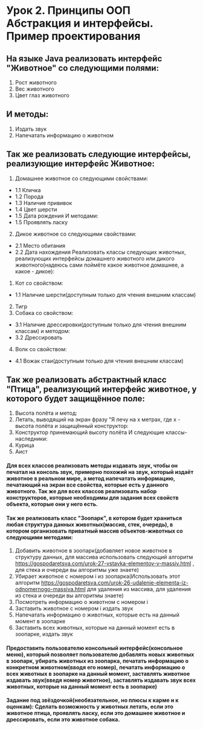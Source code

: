 # Урок 2. Принципы ООП Абстракция и интерфейсы. Пример проектирования
## На языке Java реализовать интерфейс "Животное" со следующими полями:
1. Рост животного
2. Вес животного
3. Цвет глаз животного
## И методы:
1. Издать звук
2. Напечатать информацию о животном
## Так же реализовать следующие интерфейсы, реализующие интерфейс Животное:
1. Домашнее животное со следующими свойствами:
* 1.1 Кличка
* 1.2 Порода
* 1.3 Наличие прививок
* 1.4 Цвет шерсти
* 1.5 Дата рождения
И методами:
* 1.5 Проявлять ласку
2. Дикое животное со следующими свойствами:
* 2.1 Место обитания
* 2.2 Дата нахождения
Реализовать классы следующих животных, реализующих интерфейсы домашнего животного или дикого животного(надеюсь сами поймёте какое животное домашнее, а какое - дикое):
1. Кот со свойством:
* 1.1 Наличие шерсти(доступным только для чтения внешним классам)
2. Тигр
3. Собака со свойством:
* 3.1 Наличие дрессировки(доступным только для чтения внешним классам)
и методом:
* 3.2 Дрессировать
4. Волк со свойством:
* 4.1 Вожак стаи(доступным только для чтения внешним классам)
## Так же реализовать абстрактный класс "Птица", реализующий интерфейс животное, у которого будет защищённое поле:
1. Высота полёта
и метод:
2. Летать, выводящий на экран фразу "Я лечу на x метрах, где x - высота полёта
и защищённый конструктор:
3. Конструктор принемающий высоту полёта
И следующие классы-наследники:
1. Курица
2. Аист
#### Для всех классов реализовать методы издавать звук, чтобы он печатал на консоль звук, примерно похожий на звук, который издаёт животное в реальном мире, а метод напечатать информацию, печатающий на экран все свойства, которые есть у данного животного. Так же для всех классов реализовать набор конструкторов, которые необходимы для задания всех свойств объекта, которые они у него есть.
#### Так же реализовать класс "Зоопарк", в котором будет храниться любая структура данных животных(массив, стек, очередь), в котором организовать приватный массив объектов-животных со следующими методами:
1. Добавить животное в зоопарк(добавляет новое животное в структуру данных, для массива использовать следующий алгоритм https://gospodaretsva.com/urok-27-vstavka-elementov-v-massiv.html , для стека и очереди вы алгоритмы уже знаете)
2. Убирает животное с номером i из зоопарка(Использовать этот алгоритм https://gospodaretsva.com/urok-26-udalenie-elementa-iz-odnomernogo-massiva.html для удаления из массива, для удаления из стека и очереди вы алгоритмы знаете)
3. Посмотреть информацию о животном с номером i
4. Заставить животное с номером i издать звук
5. Напечатать информацию о животных, которые есть на данный момент в зоопарке
6. Заставить всех животных, которые на данный момент есть в зоопарке, издать звук
#### Предоставить пользователю консольный интерфейс(консольное меню), который позволяет пользователю добавлять новых животных в зоопарк, убирать животных из зоопарка, печатать информацию о конкретном животном(вводя его номер), печатать информацию о всех животных в зоопарке на данный момент, заставлять животное издавать звук(введя номер животное), заставлять издавать звук всех животных, которые на данный момент есть в зоопарке)
#### Задание под звёздочкой(необязательное, но плюсы к карме и к оценкам): Сделать возможность у животных летать, если это животное птица, проявлять ласку, если это домашнее животное и дрессировать, если это животное собака.